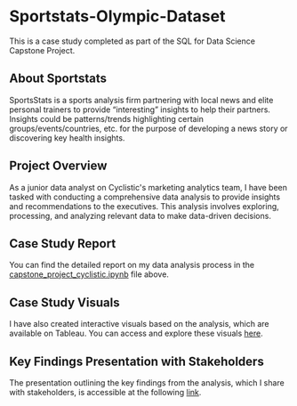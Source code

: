 # Sportstats-Olympic-Dataset

This is a case study completed as part of the SQL for Data Science Capstone Project.

## About Sportstats

SportsStats is a sports analysis firm partnering with local news and elite personal trainers to provide “interesting” insights to help their partners.  Insights could be patterns/trends highlighting certain groups/events/countries, etc. for the purpose of developing a news story or discovering key health insights.

## Project Overview

As a junior data analyst on Cyclistic's marketing analytics team, I have been tasked with conducting a comprehensive data analysis to provide insights and recommendations to the executives. This analysis involves exploring, processing, and analyzing relevant data to make data-driven decisions.

## Case Study Report

You can find the detailed report on my data analysis process in the [capstone_project_cyclistic.ipynb](capstone_project_cyclistic.ipynb) file above.

## Case Study Visuals

I have also created interactive visuals based on the analysis, which are available on Tableau. You can access and explore these visuals [here](https://public.tableau.com/app/profile/billy.jehan/viz/CyclisticsDataTrip/Dashboard).

## Key Findings Presentation with Stakeholders
The presentation outlining the key findings from the analysis, which I share with stakeholders, is accessible at the following [link](https://youtu.be/8H5RSOqf2ew).
